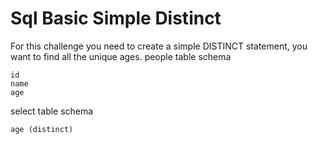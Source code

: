 # Sql Basic Simple Distinct

For this challenge you need to create a simple DISTINCT statement, you want to find all the unique ages.
people table schema

    id
    name
    age

select table schema

    age (distinct)
